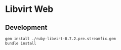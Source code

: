 # Libvirt Web

## Development

```bash
gem install ./ruby-libvirt-0.7.2.pre.streamfix.gem
bundle install
```
